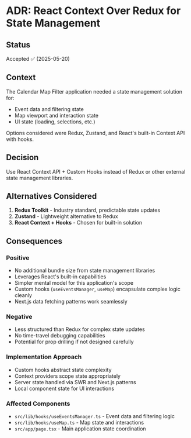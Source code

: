 # ADR: React Context Over Redux for State Management

## Status

Accepted ✅ (2025-05-20)

## Context

The Calendar Map Filter application needed a state management solution for:

- Event data and filtering state
- Map viewport and interaction state  
- UI state (loading, selections, etc.)

Options considered were Redux, Zustand, and React's built-in Context API with hooks.

## Decision

Use React Context API + Custom Hooks instead of Redux or other external state management libraries.

## Alternatives Considered

1. **Redux Toolkit** - Industry standard, predictable state updates
2. **Zustand** - Lightweight alternative to Redux
3. **React Context + Hooks** - Chosen for built-in solution

## Consequences

### Positive
- No additional bundle size from state management libraries
- Leverages React's built-in capabilities
- Simpler mental model for this application's scope
- Custom hooks (`useEventsManager`, `useMap`) encapsulate complex logic cleanly
- Next.js data fetching patterns work seamlessly

### Negative  
- Less structured than Redux for complex state updates
- No time-travel debugging capabilities
- Potential for prop drilling if not designed carefully

### Implementation Approach
- Custom hooks abstract state complexity
- Context providers scope state appropriately  
- Server state handled via SWR and Next.js patterns
- Local component state for UI interactions

### Affected Components
- `src/lib/hooks/useEventsManager.ts` - Event data and filtering logic
- `src/lib/hooks/useMap.ts` - Map state and interactions  
- `src/app/page.tsx` - Main application state coordination